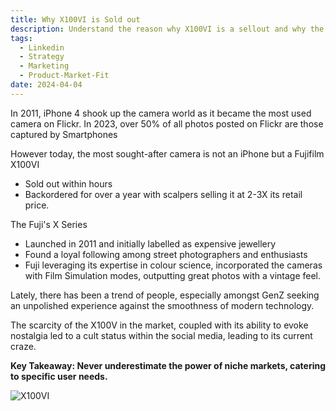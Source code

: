 ```yaml
---
title: Why X100VI is Sold out
description: Understand the reason why X100VI is a sellout and why the series has done so well
tags:
  - Linkedin
  - Strategy
  - Marketing
  - Product-Market-Fit
date: 2024-04-04
---
```

In 2011, iPhone 4 shook up the camera world as it became the most used camera on Flickr. In 2023, over 50% of all photos posted on Flickr are those captured by Smartphones

However today, the most sought-after camera is not an iPhone but a Fujifilm X100VI

- Sold out within hours
- Backordered for over a year with scalpers selling it at 2-3X its retail price.

The Fuji's X Series

- Launched in 2011 and initially labelled as expensive jewellery
- Found a loyal following among street photographers and enthusiasts
- Fuji leveraging its expertise in colour science, incorporated the cameras with Film Simulation modes, outputting great photos with a vintage feel.

Lately, there has been a trend of people, especially amongst GenZ seeking an unpolished experience against the smoothness of modern technology.

The scarcity of the X100V in the market, coupled with its ability to evoke nostalgia led to a cult status within the social media, leading to its current craze.

**Key Takeaway: 
Never underestimate the power of niche markets, catering to specific user needs.**

![X100VI](https://i.imgur.com/pH7x0rc.png)
